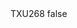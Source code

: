 <?xml version="1.0" encoding="UTF-8"?>
<CustomMetadata xmlns="http://soap.sforce.com/2006/04/metadata">
    <label>TXU268</label>
    <protected>false</protected>
</CustomMetadata>
